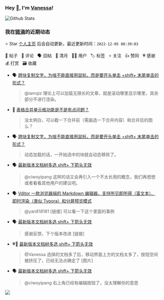 ### Hey 👋, I'm [Vanessa](http://vanessa.b3log.org/)!

![Github Stats](https://github-readme-stats.vercel.app/api?username=Vanessa219&show_icons=true)

<!--events start -->

### 我在[链滴](https://ld246.com)的近期动态

⭐️ Star [个人主页](https://github.com/Vanessa219/Vanessa219) 后会自动更新，最近更新时间：`2022-12-05 08:39:03`

📝 帖子 &nbsp; 💬 评论 &nbsp; 🗣 回帖 &nbsp; 🌙 清月 &nbsp; 👨‍💻 用户 &nbsp; 🏷️ 标签 &nbsp; ⭐️ 关注 &nbsp; 👍 赞同 &nbsp; 💗 感谢 &nbsp; 💰 打赏 &nbsp; 🗃 收藏

* 🗣 [跨块复制文字，为啥不能直接用鼠标，而是要开头单击 +shift+ 末尾单击的形式？](https://ld246.com/article/1669965307074/comment/1669994576502#comments)

  > @iamqiz 理论上可以加载无限长的文章，就是滚动哪里显示哪里，其余部分不进行渲染。
* 💬 [表格合并单元格功能是不是有点问题？](https://ld246.com/article/1670058423507/comment/1670063446381#comments)

  > 没太明白，可以截一下合并前（需画选一下合并内容）和合并后的图么？
* 🗣 [跨块复制文字，为啥不能直接用鼠标，而是要开头单击 +shift+ 末尾单击的形式？](https://ld246.com/article/1669965307074/comment/1669994576502#comments)

  > 动态加载的话，一开始选中的块就会动态移除了。
* 🗣 [最新版本文档树多选 shift+ 下箭头无效](https://ld246.com/article/1669863120667/comment/1669906890284#comments)

  > @ciwoyipang 这样的话又会再引入一个不太长用的概念，我们再想想或者看看其他用户的建议吧。
* 🗣 [Vditor 一款浏览器端的 Markdown 编辑器，支持所见即所得（富文本）、即时渲染（类似 Typora）和分屏预览模式](https://ld246.com/article/1549638745630/comment/1669776631291#comments)

  > @yan818181 [链接] 可以看一下这个里面的事例
* 🗣 [最新版本文档树多选 shift+ 下箭头无效](https://ld246.com/article/1669863120667/comment/1669942482465#comments)

  > 感谢反馈，下个版本改进 [链接]
* 💗💬 [最新版本文档树多选 shift+ 下箭头无效](https://ld246.com/article/1669863120667/comment/1669942482465#comments)

  > @Vanessa 选择的文档多了后，移动界面上方的文档太多了，按钮空间被挤压了，已经无法点确定了 [图片]
* 🗣 [最新版本文档树多选 shift+ 下箭头无效](https://ld246.com/article/1669863120667/comment/1669906890284#comments)

  > @ciwoyipang 右上角已经有编辑按钮了，没太理解你的意思


<!--events end -->

<a title="Hits" target="_blank" href="https://github.com/Vanessa219/Vanessa219"><img src="https://hits.b3log.org/Vanessa219/Vanessa219.svg"></a>
